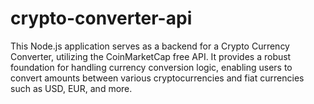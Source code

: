 # crypto-converter-api
This Node.js application serves as a backend for a Crypto Currency Converter, utilizing the CoinMarketCap free API. It provides a robust foundation for handling currency conversion logic, enabling users to convert amounts between various cryptocurrencies and fiat currencies such as USD, EUR, and more.
